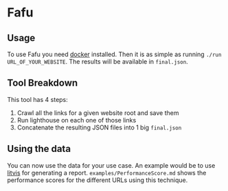 # Fafu

## Usage
To use Fafu you need [docker](https://docs.docker.com/) installed. 
Then it is as simple as running `./run URL_OF_YOUR_WEBSITE`.
The results will be available in `final.json`.

## Tool Breakdown
This tool has 4 steps:
1. Crawl all the links for a given website root and save them
2. Run lighthouse on each one of those links
3. Concatenate the resulting JSON files into 1 big `final.json`


## Using the data

You can now use the data for your use case.
An example would be to use [litvis](https://github.com/gicentre/litvis) for generating a report.
`examples/PerformanceScore.md` shows the performance scores for the different URLs using this technique.

